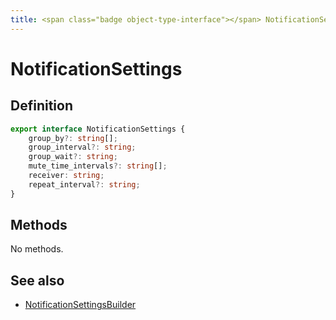 ```yaml
---
title: <span class="badge object-type-interface"></span> NotificationSettings
---
```

# <span class="badge object-type-interface"></span> NotificationSettings

## Definition

```typescript
export interface NotificationSettings {
	group_by?: string[];
	group_interval?: string;
	group_wait?: string;
	mute_time_intervals?: string[];
	receiver: string;
	repeat_interval?: string;
}

```
## Methods

No methods.
## See also

 * <span class="badge builder"></span> [NotificationSettingsBuilder](./builder-NotificationSettingsBuilder.md)
